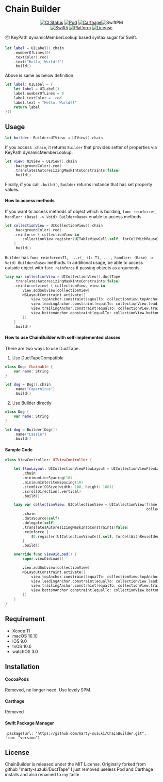 # Chain Builder

<p align="center">
<a href="https://travis-ci.org/marty-suzuki/DuctTape"><img alt="CI Status" src="https://img.shields.io/travis/marty-suzuki/DuctTape.svg?style=flat"/></a>
<a href="https://cocoapods.org/pods/DuctTape"><img alt="Pod" src="https://img.shields.io/cocoapods/v/DuctTape.svg?style=flat"/></a>
<a href="https://github.com/Carthage/Carthage"><img alt="Carthage" src="https://img.shields.io/badge/Carthage-compatible-yellow.svg"/></a
<a href="https://swift.org/package-manager"><img alt="SwiftPM" src="https://img.shields.io/badge/SwiftPM-compatible-green.svg"/></a>
<br/>
<a href="https://developer.apple.com/swift"><img alt="Swift5" src="https://img.shields.io/badge/language-Swift5-orange.svg"/></a>
<a href="https://cocoapods.org/pods/DuctTape"><img alt="Platform" src="https://img.shields.io/cocoapods/p/DuctTape.svg?style=flat"/></a>
<a href="https://cocoapods.org/pods/DuctTape"><img alt="License" src="https://img.shields.io/cocoapods/l/DuctTape.svg?style=flat"/></a>
</p>

📦 KeyPath dynamicMemberLookup based syntax sugar for Swift.

```swift
let label = UILabel().chain
    .numberOfLines(0)
    .textColor(.red)
    .text("Hello, World!!")
    .build()
```

Above is same as below definition.

```swift
let label: UILabel = {
    let label = UILabel()
    label.numberOfLines = 0
    label.textColor = .red
    label.text = "Hello, World!!"
    return label
}()
```

## Usage

```swift
let builder: Builder<UIView> = UIView().chain
```

If you access `.chain`, it returns `Builder` that provides setter of properties via KeyPath dynamicMemberLookup.

```swift
let view: UIView = UIView().chain
    .backgroundColor(.red)
    .translatesAutoresizingMaskIntoConstraints(false)
    .build()
```

Finally, if you call `.build()`, `Builder` returns instance that has set property values.

#### How to access methods

If you want to access methods of object which is building, `func reinforce(_ handler: (Base) -> Void) Builder<Base>` enable to access methods.

```swift
let collectionView = UICollectionView().chain
    .backgroundColor(.red)
    .reinforce { collectionView in
        collectionView.register(UITableViewCell.self, forCellWithReuseIdentifier: "Cell")
    }
    .build()
```

`Builder` has `func reinforce<T1, ...>(_ t1: T1, ..., handler: (Base) -> Void) Builder<Base>` methods.
In additional usage, be able to access outside object with `func reinforce` if passing objects as arguments.

```swift
lazy var collectionView = UICollectionView().ductTape
    .translatesAutoresizingMaskIntoConstraints(false)
    .reinforce(view) { collectionView, view in
        view.addSubview(collectionView)
        NSLayoutConstraint.activate([
            view.topAnchor.constraint(equalTo: collectionView.topAnchor),
            view.leadingAnchor.constraint(equalTo: collectionView.leadingAnchor),
            view.trailingAnchor.constraint(equalTo: collectionView.trailingAnchor),
            view.bottomAnchor.constraint(equalTo: collectionView.bottomAnchor)
        ])
    }
    .build()
```

#### How to use ChainBuilder with self-implemented classes

There are two ways to use DuctTape.

1. Use DuctTapeCompatible

```swift
class Dog: Chainable {
    var name: String
}

let dog = Dog().chain
    .name("Copernicus")
    .build()
```

2. Use Builder directly

```swift
class Dog {
    var name: String
}

let dog = Builder(Dog())
    .name("Lassie")
    .build()
```

#### Sample Code

```swift
class ViewController: UIViewController {

    let flowLayout: UICollectionViewFlowLayout = UICollectionViewFlowLayout()
        .chain
        .minimumLineSpacing(10)
        .minimumInteritemSpacing(10)
        .itemSize(CGSize(width: 100, height: 100))
        .scrollDirection(.vertical)
        .build()

    lazy var collectionView: UICollectionView = UICollectionView(frame: .zero,
                                                                 collectionViewLayout: flowLayout)
        .chain
        .dataSource(self)
        .delegate(self)
        .translatesAutoresizingMaskIntoConstraints(false)
        .reinforce {
            $0.register(UICollectionViewCell.self, forCellWithReuseIdentifier: "Cell")
        }
        .build()

    override func viewDidLoad() {
        super.viewDidLoad()

        view.addSubview(collectionView)
        NSLayoutConstraint.activate([
            view.topAnchor.constraint(equalTo: collectionView.topAnchor),
            view.leadingAnchor.constraint(equalTo: collectionView.leadingAnchor),
            view.trailingAnchor.constraint(equalTo: collectionView.trailingAnchor),
            view.bottomAnchor.constraint(equalTo: collectionView.bottomAnchor)
        ])
    }
}
```

## Requirement

- Xcode 11
- macOS 10.10
- iOS 9.0
- tvOS 10.0
- watchOS 3.0

## Installation

#### CocoaPods
Removed, no longer need. Use lovely SPM.

#### Carthage
Removed

#### Swift Package Manager
```
.package(url: "https://github.com/marty-suzuki/ChainBuilder.git", from: "version")
```

## License
ChainBuilder is released under the MIT License.
Originally forked from github "marty-suzuki/DuctTape"
I just removed useless Pod and Carthage installs and also renamed to my taste.

